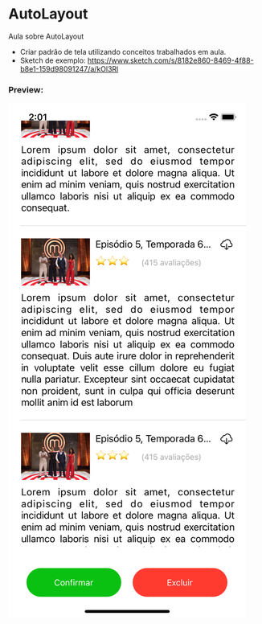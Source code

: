 # AutoLayout
Aula sobre AutoLayout

- Criar padrão de tela utilizando conceitos trabalhados em aula.
- Sketch de exemplo: https://www.sketch.com/s/8182e860-8469-4f88-b8e1-159d98091247/a/kOl3Rl

### Preview:

![img](https://raw.githubusercontent.com/miziaalmeida/AutoLayout/main/img1.png)

